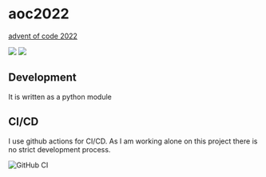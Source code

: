 # aoc2022

[advent of code 2022](https://adventofcode.com/2022)

![](https://img.shields.io/badge/day%20📅-2-blue)
![](https://img.shields.io/badge/stars%20⭐-4-yellow)

## Development

It is written as a python module

## CI/CD

I use github actions for CI/CD.
As I am working alone on this project there is no strict development process.

![GitHub CI](https://github.com/theShmoo/aoc2022/actions/workflows/workflow.yml/badge.svg)

